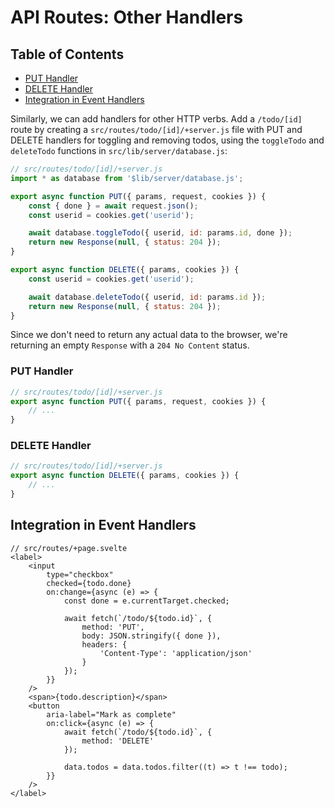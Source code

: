 # API Routes: Other Handlers

## Table of Contents
- [PUT Handler](#put-handler)
- [DELETE Handler](#delete-handler)
- [Integration in Event Handlers](#integration-in-event-handlers)

Similarly, we can add handlers for other HTTP verbs. Add a `/todo/[id]` route by creating a `src/routes/todo/[id]/+server.js` file with PUT and DELETE handlers for toggling and removing todos, using the `toggleTodo` and `deleteTodo` functions in `src/lib/server/database.js`:

```javascript
// src/routes/todo/[id]/+server.js
import * as database from '$lib/server/database.js';

export async function PUT({ params, request, cookies }) {
    const { done } = await request.json();
    const userid = cookies.get('userid');

    await database.toggleTodo({ userid, id: params.id, done });
    return new Response(null, { status: 204 });
}

export async function DELETE({ params, cookies }) {
    const userid = cookies.get('userid');

    await database.deleteTodo({ userid, id: params.id });
    return new Response(null, { status: 204 });
}
```

Since we don't need to return any actual data to the browser, we're returning an empty `Response` with a `204 No Content` status.

### PUT Handler
```javascript
// src/routes/todo/[id]/+server.js
export async function PUT({ params, request, cookies }) {
    // ...
}
```

### DELETE Handler
```javascript
// src/routes/todo/[id]/+server.js
export async function DELETE({ params, cookies }) {
    // ...
}
```

## Integration in Event Handlers

```svelte
// src/routes/+page.svelte
<label>
    <input
        type="checkbox"
        checked={todo.done}
        on:change={async (e) => {
            const done = e.currentTarget.checked;

            await fetch(`/todo/${todo.id}`, {
                method: 'PUT',
                body: JSON.stringify({ done }),
                headers: {
                    'Content-Type': 'application/json'
                }
            });
        }}
    />
    <span>{todo.description}</span>
    <button
        aria-label="Mark as complete"
        on:click={async (e) => {
            await fetch(`/todo/${todo.id}`, {
                method: 'DELETE'
            });

            data.todos = data.todos.filter((t) => t !== todo);
        }}
    />
</label>
```